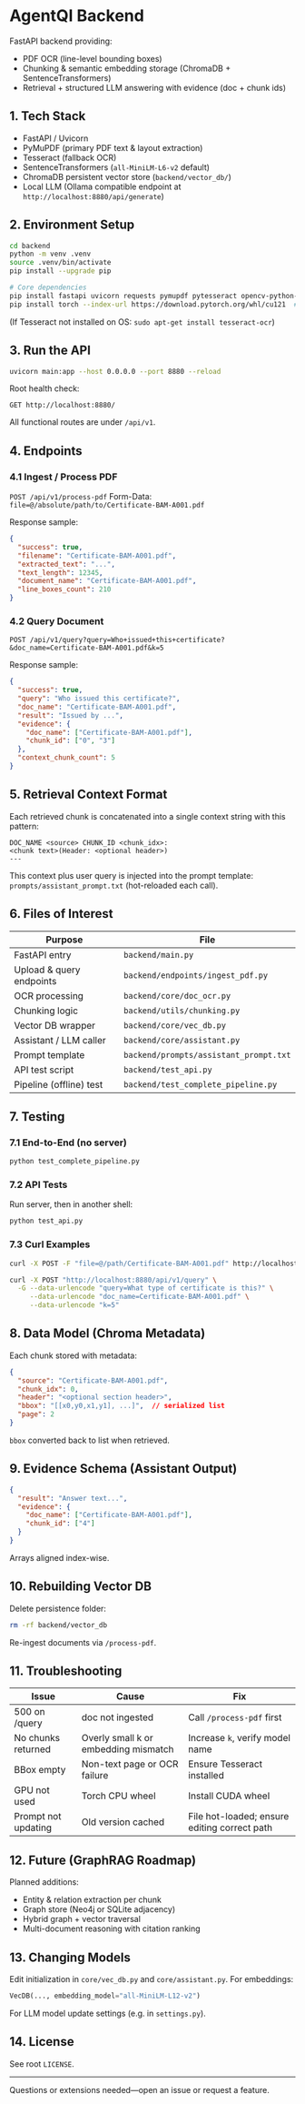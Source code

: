 # AgentQI Backend

FastAPI backend providing:
- PDF OCR (line-level bounding boxes)
- Chunking & semantic embedding storage (ChromaDB + SentenceTransformers)
- Retrieval + structured LLM answering with evidence (doc + chunk ids)

## 1. Tech Stack
- FastAPI / Uvicorn
- PyMuPDF (primary PDF text & layout extraction)
- Tesseract (fallback OCR)
- SentenceTransformers (`all-MiniLM-L6-v2` default)
- ChromaDB persistent vector store (`backend/vector_db/`)
- Local LLM (Ollama compatible endpoint at `http://localhost:8880/api/generate`)

## 2. Environment Setup
```bash
cd backend
python -m venv .venv
source .venv/bin/activate
pip install --upgrade pip

# Core dependencies
pip install fastapi uvicorn requests pymupdf pytesseract opencv-python-headless chromadb sentence-transformers
pip install torch --index-url https://download.pytorch.org/whl/cu121  # (Optional GPU)
```

(If Tesseract not installed on OS: `sudo apt-get install tesseract-ocr`)

## 3. Run the API
```bash
uvicorn main:app --host 0.0.0.0 --port 8880 --reload
```
Root health check:
```
GET http://localhost:8880/
```
All functional routes are under `/api/v1`.

## 4. Endpoints
### 4.1 Ingest / Process PDF
`POST /api/v1/process-pdf`
Form-Data: `file=@/absolute/path/to/Certificate-BAM-A001.pdf`

Response sample:
```json
{
  "success": true,
  "filename": "Certificate-BAM-A001.pdf",
  "extracted_text": "...",
  "text_length": 12345,
  "document_name": "Certificate-BAM-A001.pdf",
  "line_boxes_count": 210
}
```

### 4.2 Query Document
`POST /api/v1/query?query=Who+issued+this+certificate?&doc_name=Certificate-BAM-A001.pdf&k=5`

Response sample:
```json
{
  "success": true,
  "query": "Who issued this certificate?",
  "doc_name": "Certificate-BAM-A001.pdf",
  "result": "Issued by ...",
  "evidence": {
    "doc_name": ["Certificate-BAM-A001.pdf"],
    "chunk_id": ["0", "3"]
  },
  "context_chunk_count": 5
}
```

## 5. Retrieval Context Format
Each retrieved chunk is concatenated into a single context string with this pattern:
```
DOC_NAME <source> CHUNK_ID <chunk_idx>:
<chunk text>(Header: <optional header>)
---
```
This context plus user query is injected into the prompt template: `prompts/assistant_prompt.txt` (hot-reloaded each call).

## 6. Files of Interest
| Purpose | File |
|---------|------|
| FastAPI entry | `backend/main.py` |
| Upload & query endpoints | `backend/endpoints/ingest_pdf.py` |
| OCR processing | `backend/core/doc_ocr.py` |
| Chunking logic | `backend/utils/chunking.py` |
| Vector DB wrapper | `backend/core/vec_db.py` |
| Assistant / LLM caller | `backend/core/assistant.py` |
| Prompt template | `backend/prompts/assistant_prompt.txt` |
| API test script | `backend/test_api.py` |
| Pipeline (offline) test | `backend/test_complete_pipeline.py` |

## 7. Testing
### 7.1 End-to-End (no server)
```bash
python test_complete_pipeline.py
```
### 7.2 API Tests
Run server, then in another shell:
```bash
python test_api.py
```
### 7.3 Curl Examples
```bash
curl -X POST -F "file=@/path/Certificate-BAM-A001.pdf" http://localhost:8880/api/v1/process-pdf

curl -X POST "http://localhost:8880/api/v1/query" \
  -G --data-urlencode "query=What type of certificate is this?" \
     --data-urlencode "doc_name=Certificate-BAM-A001.pdf" \
     --data-urlencode "k=5"
```

## 8. Data Model (Chroma Metadata)
Each chunk stored with metadata:
```json
{
  "source": "Certificate-BAM-A001.pdf",
  "chunk_idx": 0,
  "header": "<optional section header>",
  "bbox": "[[x0,y0,x1,y1], ...]",  // serialized list
  "page": 2
}
```
`bbox` converted back to list when retrieved.

## 9. Evidence Schema (Assistant Output)
```json
{
  "result": "Answer text...",
  "evidence": {
    "doc_name": ["Certificate-BAM-A001.pdf"],
    "chunk_id": ["4"]
  }
}
```
Arrays aligned index-wise.

## 10. Rebuilding Vector DB
Delete persistence folder:
```bash
rm -rf backend/vector_db
```
Re-ingest documents via `/process-pdf`.

## 11. Troubleshooting
| Issue | Cause | Fix |
|-------|-------|-----|
| 500 on /query | doc not ingested | Call `/process-pdf` first |
| No chunks returned | Overly small k or embedding mismatch | Increase `k`, verify model name |
| BBox empty | Non-text page or OCR failure | Ensure Tesseract installed |
| GPU not used | Torch CPU wheel | Install CUDA wheel |
| Prompt not updating | Old version cached | File hot-loaded; ensure editing correct path |

## 12. Future (GraphRAG Roadmap)
Planned additions:
- Entity & relation extraction per chunk
- Graph store (Neo4j or SQLite adjacency)
- Hybrid graph + vector traversal
- Multi-document reasoning with citation ranking

## 13. Changing Models
Edit initialization in `core/vec_db.py` and `core/assistant.py`.
For embeddings:
```python
VecDB(..., embedding_model="all-MiniLM-L12-v2")
```
For LLM model update settings (e.g. in `settings.py`).

## 14. License
See root `LICENSE`.

---
Questions or extensions needed—open an issue or request a feature.
